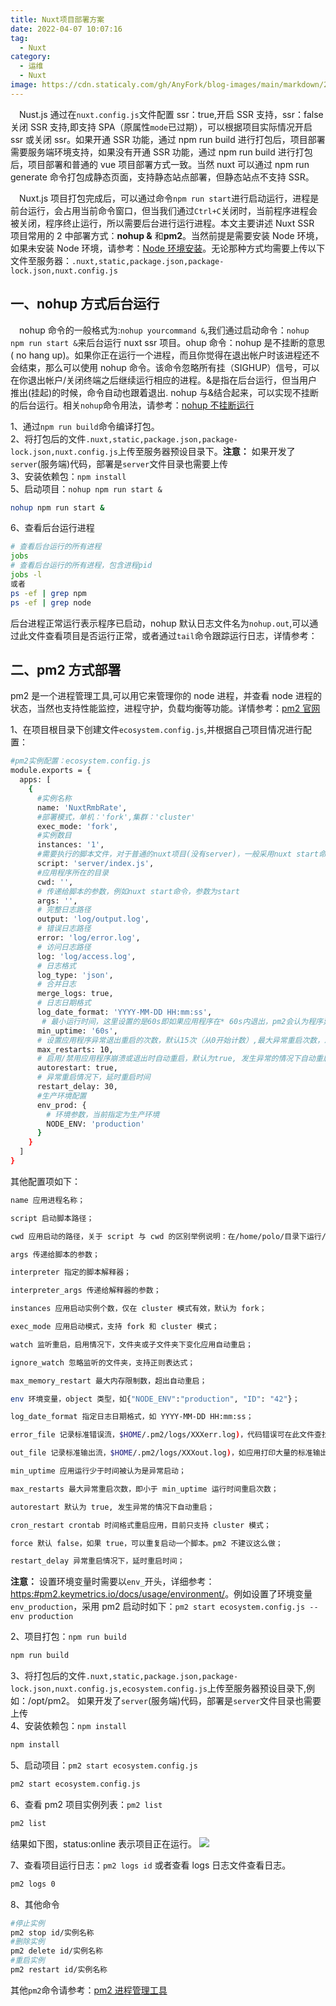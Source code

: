 ```yaml
---
title: Nuxt项目部署方案
date: 2022-04-07 10:07:16
tag:
  - Nuxt
category:
  - 运维
  - Nuxt
image: https://cdn.staticaly.com/gh/AnyFork/blog-images/main/markdown/202207200942246.png
---
```


&emsp;Nust.js 通过在`nuxt.config.js`文件配置 ssr：true,开启 SSR 支持，ssr：false 关闭 SSR 支持,即支持 SPA（原属性`mode`已过期），可以根据项目实际情况开启 ssr 或关闭 ssr。如果开通 SSR 功能，通过 npm run build 进行打包后，项目部署需要服务端环境支持，如果没有开通 SSR 功能，通过 npm run build 进行打包后，项目部署和普通的 vue 项目部署方式一致。当然 nuxt 可以通过 npm run generate 命令打包成静态页面，支持静态站点部署，但静态站点不支持 SSR。

<!-- more -->

&emsp;Nuxt.js 项目打包完成后，可以通过命令`npm run start`进行启动运行，进程是前台运行，会占用当前命令窗口，但当我们通过`Ctrl+C`关闭时，当前程序进程会被关闭，程序终止运行，所以需要后台进行运行进程。本文主要讲述 Nuxt SSR 项目常用的 2 中部署方式：**nohup &** 和**pm2**。当然前提是需要安装 Node 环境，如果未安装 Node 环境，请参考：[Node 环境安装](/node/)。无论那种方式均需要上传以下文件至服务器：`.nuxt,static,package.json,package-lock.json,nuxt.config.js`

## 一、nohup 方式后台运行

&emsp;nohup 命令的一般格式为:`nohup yourcommand &`,我们通过启动命令：`nohup npm run start &`来后台运行 nuxt ssr 项目。ohup 命令：nohup 是不挂断的意思( no hang up)。如果你正在运行一个进程，而且你觉得在退出帐户时该进程还不会结束，那么可以使用 nohup 命令。该命令忽略所有挂（SIGHUP）信号，可以在你退出帐户/关闭终端之后继续运行相应的进程。&是指在后台运行，但当用户推出(挂起)的时候，命令自动也跟着退出. nohup 与&结合起来，可以实现不挂断的后台运行。相关`nohup`命令用法，请参考：[nohup 不挂断运行](/node/nohup.html)

1、通过`npm run build`命令编译打包。  
2、将打包后的文件`.nuxt,static,package.json,package-lock.json,nuxt.config.js`上传至服务器预设目录下。**注意：** 如果开发了`server`(服务端)代码，部署是`server`文件目录也需要上传  
3、安装依赖包：`npm install`  
5、启动项目：`nohup npm run start &`

```bash
nohup npm run start &
```

6、查看后台运行进程

```bash
# 查看后台运行的所有进程
jobs
# 查看后台运行的所有进程，包含进程pid
jobs -l
或者
ps -ef | grep npm
ps -ef | grep node
```

后台进程正常运行表示程序已启动，nohup 默认日志文件名为`nohup.out`,可以通过此文件查看项目是否运行正常，或者通过`tail`命令跟踪运行日志，详情参考：

## 二、pm2 方式部署

pm2 是一个进程管理工具,可以用它来管理你的 node 进程，并查看 node 进程的状态，当然也支持性能监控，进程守护，负载均衡等功能。详情参考：[pm2 官网](https:#pm2.keymetrics.io/)

1、在项目根目录下创建文件`ecosystem.config.js`,并根据自己项目情况进行配置：

```bash
#pm2实例配置：ecosystem.config.js
module.exports = {
  apps: [
    {
      #实例名称
      name: 'NuxtRmbRate',
      #部署模式，单机：'fork',集群：'cluster'
      exec_mode: 'fork',
      #实例数目
      instances: '1',
      #需要执行的脚本文件，对于普通的nuxt项目(没有server)，一般采用nuxt start命令，用pm2执行时需要修改成./node-modules/nuxt/dist/bin/nuxt.js,否则报错
      script: 'server/index.js',
      #应用程序所在的目录
      cwd: '',
      # 传递给脚本的参数，例如nuxt start命令，参数为start
      args: '',
      # 完整日志路径
      output: 'log/output.log',
      # 错误日志路径
      error: 'log/error.log',
      # 访问日志路径
      log: 'log/access.log',
      # 日志格式
      log_type: 'json',
      # 合并日志
      merge_logs: true,
      # 日志日期格式
      log_date_format: 'YYYY-MM-DD HH:mm:ss',
       # 最小运行时间，这里设置的是60s即如果应用程序在* 60s内退出，pm2会认为程序异常退出，此时触发重启* max_restarts设置数量，应用运行少于时间被认为是异常启动
      min_uptime: '60s',
      # 设置应用程序异常退出重启的次数，默认15次（从0开始计数）,最大异常重启次数，即小于min_uptime运行时间重启次数；
      max_restarts: 10,
      # 启用/禁用应用程序崩溃或退出时自动重启，默认为true, 发生异常的情况下自动重启
      autorestart: true,
      # 异常重启情况下，延时重启时间
      restart_delay: 30,
      #生产环境配置
      env_prod: {
        # 环境参数，当前指定为生产环境
        NODE_ENV: 'production'
      }
    }
  ]
}
```

其他配置项如下：

```bash
name 应用进程名称；

script 启动脚本路径；

cwd 应用启动的路径，关于 script 与 cwd 的区别举例说明：在/home/polo/目录下运行/data/release/node/index.js，此处 script 为/data/release/node/index.js，cwd 为/home/polo/；

args 传递给脚本的参数；

interpreter 指定的脚本解释器；

interpreter_args 传递给解释器的参数；

instances 应用启动实例个数，仅在 cluster 模式有效，默认为 fork；

exec_mode 应用启动模式，支持 fork 和 cluster 模式；

watch 监听重启，启用情况下，文件夹或子文件夹下变化应用自动重启；

ignore_watch 忽略监听的文件夹，支持正则表达式；

max_memory_restart 最大内存限制数，超出自动重启；

env 环境变量，object 类型，如{"NODE_ENV":"production", "ID": "42"}；

log_date_format 指定日志日期格式，如 YYYY-MM-DD HH:mm:ss；

error_file 记录标准错误流，$HOME/.pm2/logs/XXXerr.log)，代码错误可在此文件查找；

out_file 记录标准输出流，$HOME/.pm2/logs/XXXout.log)，如应用打印大量的标准输出，会导致 pm2 日志过大；

min_uptime 应用运行少于时间被认为是异常启动；

max_restarts 最大异常重启次数，即小于 min_uptime 运行时间重启次数；

autorestart 默认为 true, 发生异常的情况下自动重启；

cron_restart crontab 时间格式重启应用，目前只支持 cluster 模式；

force 默认 false，如果 true，可以重复启动一个脚本。pm2 不建议这么做；

restart_delay 异常重启情况下，延时重启时间；
```

**注意：** 设置环境变量时需要以`env_`开头，详细参考：<https:#pm2.keymetrics.io/docs/usage/environment/>。例如设置了环境变量`env_production`，采用 pm2 启动时如下：`pm2 start ecosystem.config.js --env production`

2、项目打包：`npm run build`

```bash
npm run build
```

3、将打包后的文件`.nuxt,static,package.json,package-lock.json,nuxt.config.js,ecosystem.config.js`上传至服务器预设目录下,例如：/opt/pm2。 如果开发了`server`(服务端)代码，部署是`server`文件目录也需要上传  
4、安装依赖包：`npm install`

```bash
npm install
```

5、启动项目：`pm2 start ecosystem.config.js`

```bash
pm2 start ecosystem.config.js
```

6、查看 pm2 项目实例列表：`pm2 list`

```bash
pm2 list
```

结果如下图，status:online 表示项目正在运行。
![](https:#cdn.jsdelivr.net/gh/AnyFork/blog-images/markdown/202204071138505.png)

7、查看项目运行日志：`pm2 logs id` 或者查看 logs 日志文件查看日志。

```bash
pm2 logs 0
```

8、其他命令

```bash
#停止实例
pm2 stop id/实例名称
#删除实例
pm2 delete id/实例名称
#重启实例
pm2 restart id/实例名称
```

其他`pm2`命令请参考：[pm2 进程管理工具](/node/pm2.html)
